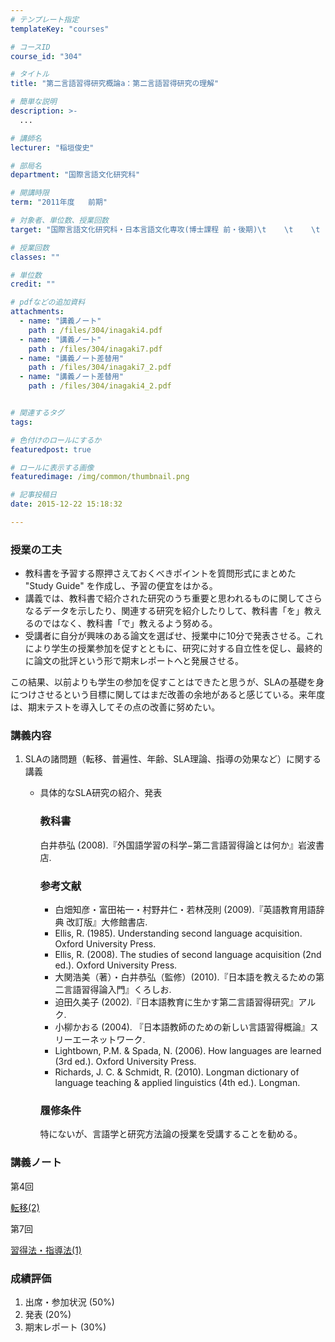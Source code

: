 ```yaml
---
# テンプレート指定
templateKey: "courses"

# コースID
course_id: "304"

# タイトル
title: "第二言語習得研究概論a：第二言語習得研究の理解"

# 簡単な説明
description: >-
  ...

# 講師名
lecturer: "稲垣俊史"

# 部局名
department: "国際言語文化研究科"

# 開講時限
term: "2011年度	前期"

# 対象者、単位数、授業回数
target: "国際言語文化研究科・日本言語文化専攻(博士課程 前・後期)\t    \t    \t    \t    2単位、週1回全15回"

# 授業回数
classes: ""

# 単位数
credit: ""

# pdfなどの追加資料
attachments: 
  - name: "講義ノート" 
    path : /files/304/inagaki4.pdf
  - name: "講義ノート" 
    path : /files/304/inagaki7.pdf
  - name: "講義ノート差替用" 
    path : /files/304/inagaki7_2.pdf
  - name: "講義ノート差替用" 
    path : /files/304/inagaki4_2.pdf


# 関連するタグ
tags:

# 色付けのロールにするか
featuredpost: true

# ロールに表示する画像
featuredimage: /img/common/thumbnail.png

# 記事投稿日
date: 2015-12-22 15:18:32

---
```


### 授業の工夫

  * 教科書を予習する際押さえておくべきポイントを質問形式にまとめた "Study Guide" を作成し、予習の便宜をはかる。
  * 講義では、教科書で紹介された研究のうち重要と思われるものに関してさらなるデータを示したり、関連する研究を紹介したりして、教科書「を」教えるのではなく、教科書「で」教えるよう努める。
  * 受講者に自分が興味のある論文を選ばせ、授業中に10分で発表させる。これにより学生の授業参加を促すとともに、研究に対する自立性を促し、最終的に論文の批評という形で期末レポートへと発展させる。

この結果、以前よりも学生の参加を促すことはできたと思うが、SLAの基礎を身につけさせるという目標に関してはまだ改善の余地があると感じている。来年度は、期末テストを導入してその点の改善に努めたい。

### 講義内容

  1. SLAの諸問題（転移、普遍性、年齢、SLA理論、指導の効果など）に関する講義 
      * 具体的なSLA研究の紹介、発表  
        ### 教科書
        
        白井恭弘 (2008).『外国語学習の科学−第二言語習得論とは何か』岩波書店.
        
        ### 参考文献
        
          * 白畑知彦・富田祐一・村野井仁・若林茂則 (2009).『英語教育用語辞典 改訂版』大修館書店.
          * Ellis, R. (1985). Understanding second language acquisition. Oxford University Press.
          * Ellis, R. (2008). The studies of second language acquisition (2nd ed.). Oxford University Press.
          * 大関浩美（著）・白井恭弘（監修）(2010).『日本語を教えるための第二言語習得論入門』くろしお.
          * 迫田久美子 (2002).『日本語教育に生かす第二言語習得研究』アルク.
          * 小柳かおる (2004). 『日本語教師のための新しい言語習得概論』スリーエーネットワーク.
          * Lightbown, P.M. & Spada, N. (2006). How languages are learned (3rd ed.). Oxford University Press.
          * Richards, J. C. & Schmidt, R. (2010). Longman dictionary of language teaching & applied linguistics (4th ed.). Longman.
        ### 履修条件
        
        特にないが、言語学と研究方法論の授業を受講することを勧める。

### 講義ノート

第4回


[転移(2)](/files/304/inagaki4_2.pdf) 

第7回


[習得法・指導法(1)](/files/304/inagaki7_2.pdf) 

### 成績評価

  1. 出席・参加状況 (50%)
  2. 発表 (20%)
  3. 期末レポート (30%)
